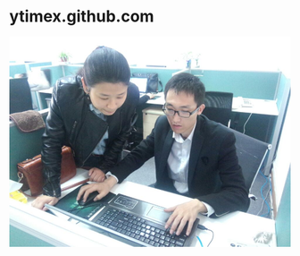 ytimex.github.com
=================
![image](https://github.com/ytimex/ytimex.github.com/blob/master/images/01.jpg) 
